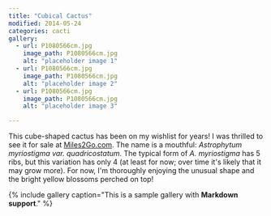 ```yaml
---
title: "Cubical Cactus"
modified: 2014-05-24
categories: cacti
gallery:
  - url: P1080566cm.jpg
    image_path: P1080566cm.jpg
    alt: "placeholder image 1"
  - url: P1080566cm.jpg
    image_path: P1080566cm.jpg
    alt: "placeholder image 2"
  - url: P1080566cm.jpg
    image_path: P1080566cm.jpg
    alt: "placeholder image 3"

---
```


This cube-shaped cactus has been on my wishlist for years!  I was thrilled to see it for sale at [Miles2Go.com](http://miles2go.com/). The name is a mouthful: *Astrophytum myriostigma var. quadricostatum*. The typical form of *A. myriostigma* has 5 ribs, but this variation has only 4 (at least for now; over time it's likely that it may grow more). For now, I'm thoroughly enjoying the unusual shape and the bright yellow blossoms perched on top!

{% include gallery caption="This is a sample gallery with **Markdown support**." %}

